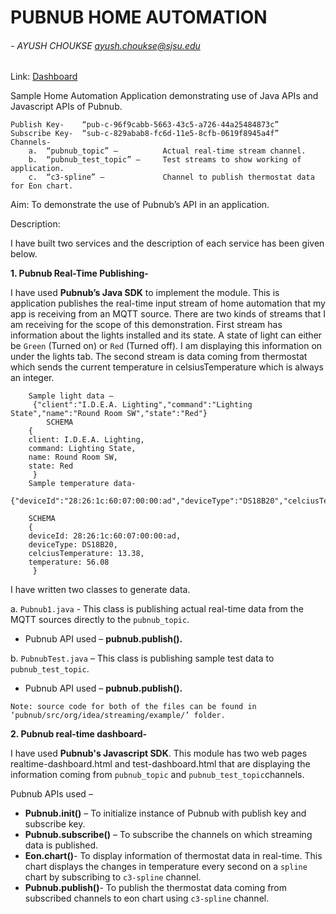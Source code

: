 # PUBNUB HOME AUTOMATION 
###### - AYUSH CHOUKSE  ayush.choukse@sjsu.edu

Link: [Dashboard](http://goo.gl/mekxa5)

Sample Home Automation Application demonstrating use of Java APIs and Javascript APIs of Pubnub.
```
Publish Key-  	“pub-c-96f9cabb-5663-43c5-a726-44a25484873c”
Subscribe Key- 	“sub-c-829abab8-fc6d-11e5-8cfb-0619f8945a4f”
Channels- 
    a.  “pubnub_topic” –          Actual real-time stream channel.
    b.  “pubnub_test_topic” –     Test streams to show working of application.
    c.  “c3-spline” –             Channel to publish thermostat data for Eon chart.
```
Aim: To demonstrate the use of Pubnub’s API in an application.

Description: 

I have built two services and the description of each service has been given below.

**1.	Pubnub Real-Time Publishing-**

I have used **Pubnub’s Java SDK** to implement the module. This is application publishes the real-time input stream of home automation that my app is receiving from an MQTT source. There are two kinds of streams that I am receiving for the scope of this demonstration. First stream has information about the lights installed and its state. A state of light can either be `Green` (Turned on) or `Red` (Turned off). I am displaying this information on under the lights tab. The second stream is data coming from thermostat which sends the current temperature in celsiusTemperature which is always an integer.
```
    Sample light data –
     {"client":"I.D.E.A. Lighting","command":"Lighting State","name":"Round Room SW","state":"Red"} 
    	SCHEMA
    { 
    client: I.D.E.A. Lighting,
    command: Lighting State,
    name: Round Room SW,
    state: Red
     }
    Sample temperature data- 
    {"deviceId":"28:26:1c:60:07:00:00:ad","deviceType":"DS18B20","celciusTemperature":13.38,"temperature":56.08} 
    
    SCHEMA
    { 
    deviceId: 28:26:1c:60:07:00:00:ad,
    deviceType: DS18B20,
    celciusTemperature: 13.38,
    temperature: 56.08
     }
```

I have written two classes to generate data. 

a. `Pubnub1.java` - This class is publishing actual real-time data from the MQTT sources directly to the `pubnub_topic`.

* Pubnub API used – **pubnub.publish().**

b. `PubnubTest.java` – This class is publishing sample test data to `pubnub_test_topic`.

* Pubnub API used – **pubnub.publish().**

```Note: source code for both of the files can be found in ‘pubnub/src/org/idea/streaming/example/’ folder.```

**2.   Pubnub real-time dashboard-**

  I have used **Pubnub's Javascript SDK**. This module has two web pages realtime-dashboard.html and test-dashboard.html that are displaying the information coming from `pubnub_topic` and `pubnub_test_topic`channels.

  Pubnub APIs used – 
* **Pubnub.init()** – To initialize instance of Pubnub with publish key and subscribe key.
* **Pubnub.subscribe()** – To subscribe the channels on which streaming data is published.
* **Eon.chart()**- To display information of thermostat data in real-time. This chart displays the changes in temperature every second on a `spline` chart by subscribing to `c3-spline` channel.
* **Pubnub.publish()**- To publish the thermostat data coming from subscribed channels to eon chart using `c3-spline` channel.


